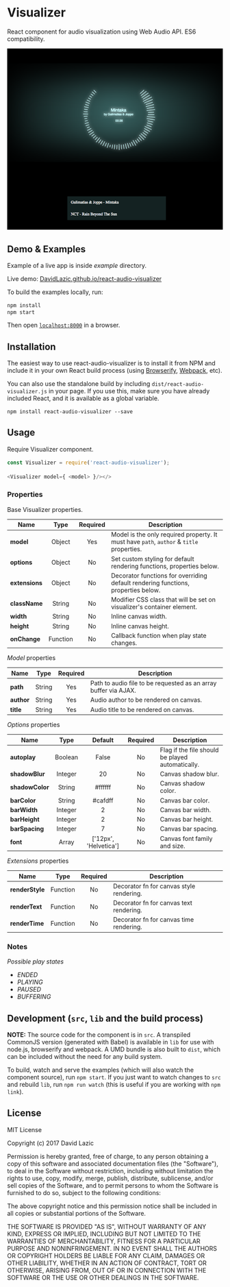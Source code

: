 # Visualizer

React component for audio visualization using Web Audio API.
ES6 compatibility.

![visualizer](/screenshots/visualizer.png "visualizer")

## Demo & Examples

Example of a live app is inside _example_ directory.

Live demo: [DavidLazic.github.io/react-audio-visualizer](http://DavidLazic.github.io/react-audio-visualizer/)

To build the examples locally, run:

```
npm install
npm start
```

Then open [`localhost:8000`](http://localhost:8000) in a browser.


## Installation

The easiest way to use react-audio-visualizer is to install it from NPM and include it in your own React build process (using [Browserify](http://browserify.org), [Webpack](http://webpack.github.io/), etc).

You can also use the standalone build by including `dist/react-audio-visualizer.js` in your page. If you use this, make sure you have already included React, and it is available as a global variable.

```
npm install react-audio-visualizer --save
```


## Usage

Require Visualizer component.

```javascript
const Visualizer = require('react-audio-visualizer');

<Visualizer model={ <model> }/></>
```

### Properties

Base Visualizer properties.

| Name        | Type      | Required | Description
| ----------- |:---------:|:--------:| -------------
| **model**       | Object    | Yes      | Model is the only required property. It must have `path`, `author` & `title` properties.
| **options**     | Object    | No       | Set custom styling for default rendering functions, properties below.
| **extensions**  | Object    | No       | Decorator functions for overriding default rendering functions, properties below.
| **className**   | String    | No       | Modifier CSS class that will be set on visualizer's container element.
| **width**       | String    | No       | Inline canvas width.
| **height**      | String    | No       | Inline canvas height.
| **onChange**    | Function  | No       | Callback function when play state changes.



*Model* properties

| Name        | Type      | Required | Description
| ----------- |:---------:|:--------:| -------------
| **path**      | String    | Yes      | Path to audio file to be requested as an array buffer via AJAX.
| **author**    | String    | Yes      | Audio author to be rendered on canvas.
| **title**     | String    | Yes      | Audio title to be rendered on canvas.



*Options* properties

| Name          | Type          | Default               | Required | Description
| ------------- |:-------------:|:---------------------:|:--------:| -------------
| **autoplay**    | Boolean       | False                 | No       | Flag if the file should be played automatically.
| **shadowBlur**  | Integer       | 20                    | No       | Canvas shadow blur.
| **shadowColor** | String        | #ffffff               | No       | Canvas shadow color.
| **barColor**    | String        | #cafdff               | No       | Canvas bar color.
| **barWidth**    | Integer       | 2                     | No       | Canvas bar width.
| **barHeight**   | Integer       | 2                     | No       | Canvas bar height.
| **barSpacing**  | Integer       | 7                     | No       | Canvas bar spacing.
| **font**        | Array<String> | ['12px', 'Helvetica'] | No       | Canvas font family and size.



*Extensions* properties

| Name          | Type     | Required | Description
| ------------- |:--------:|:--------:| -------------
| **renderStyle** | Function | No       | Decorator fn for canvas style rendering.
| **renderText**  | Function | No       | Decorator fn for canvas text rendering.
| **renderTime**  | Function | No       | Decorator fn for canvas time rendering.


### Notes

*Possible play states*

* _ENDED_
* _PLAYING_
* _PAUSED_
* _BUFFERING_


## Development (`src`, `lib` and the build process)

**NOTE:** The source code for the component is in `src`. A transpiled CommonJS version (generated with Babel) is available in `lib` for use with node.js, browserify and webpack. A UMD bundle is also built to `dist`, which can be included without the need for any build system.

To build, watch and serve the examples (which will also watch the component source), run `npm start`. If you just want to watch changes to `src` and rebuild `lib`, run `npm run watch` (this is useful if you are working with `npm link`).

## License

MIT License

Copyright (c) 2017 David Lazic

Permission is hereby granted, free of charge, to any person obtaining a copy
of this software and associated documentation files (the "Software"), to deal
in the Software without restriction, including without limitation the rights
to use, copy, modify, merge, publish, distribute, sublicense, and/or sell
copies of the Software, and to permit persons to whom the Software is
furnished to do so, subject to the following conditions:

The above copyright notice and this permission notice shall be included in all
copies or substantial portions of the Software.

THE SOFTWARE IS PROVIDED "AS IS", WITHOUT WARRANTY OF ANY KIND, EXPRESS OR
IMPLIED, INCLUDING BUT NOT LIMITED TO THE WARRANTIES OF MERCHANTABILITY,
FITNESS FOR A PARTICULAR PURPOSE AND NONINFRINGEMENT. IN NO EVENT SHALL THE
AUTHORS OR COPYRIGHT HOLDERS BE LIABLE FOR ANY CLAIM, DAMAGES OR OTHER
LIABILITY, WHETHER IN AN ACTION OF CONTRACT, TORT OR OTHERWISE, ARISING FROM,
OUT OF OR IN CONNECTION WITH THE SOFTWARE OR THE USE OR OTHER DEALINGS IN THE
SOFTWARE.
